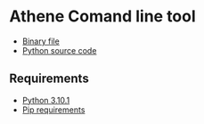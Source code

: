 <link rel="stylesheet" href="/athene/static/styles/md.css">
<link rel="shortcut icon" type="image/x-icon" href="/athene/favicon.ico">

# Athene Comand line tool

- [Binary file](../bin/Athene.exe)
- [Python source code]("https://github.com/Genius1512/athene/tree/master/athene")

## Requirements

- [Python 3.10.1](https://www.python.org/downloads/release/python-3101/)
- [Pip requirements](../requirements.txt)